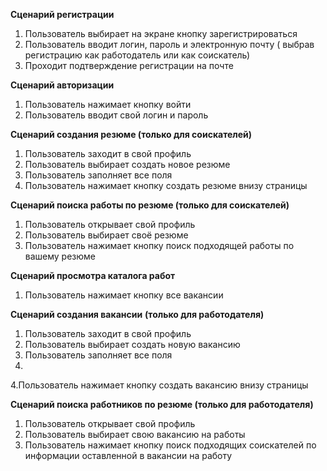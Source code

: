 **Cценарий регистрации**

1. Пользователь выбирает на экране кнопку зарегистрироваться
2. Пользователь вводит логин, пароль и электронную почту ( выбрав регистрацию как работодатель или как соискатель)
3. Проходит подтверждение регистрации на почте

**Сценарий авторизации**

1. Пользователь нажимает кнопку войти
2. Пользователь вводит свой логин и пароль

**Сценарий создания резюме (только для соискателей)**

1. Пользователь заходит в свой профиль
2. Пользователь выбирает создать новое резюме
3. Пользователь заполняет все поля
4. Пользователь нажимает кнопку создать резюме внизу страницы

**Сценарий поиска работы по резюме (только для соискателей)**

1. Пользователь открывает свой профиль
2. Пользователь выбирает своё резюме
3. Пользователь нажимает кнопку поиск подходящей работы по вашему резюме

**Сценарий просмотра каталога работ**

1. Пользователь нажимает кнопку все вакансии

**Сценарий создания вакансии** **(только для работодателя)**

1. Пользователь заходит в свой профиль
2. Пользователь выбирает создать новую вакансию
3. Пользователь заполняет все поля
4.
4.Пользователь нажимает кнопку создать вакансию внизу страницы

**Сценарий поиска работников по резюме (только для работодателя)**

1. Пользователь открывает свой профиль
2. Пользователь выбирает свою вакансию на работы
3. Пользователь нажимает кнопку поиск подходящих соискателей по информации оставленной в вакансии на работу
